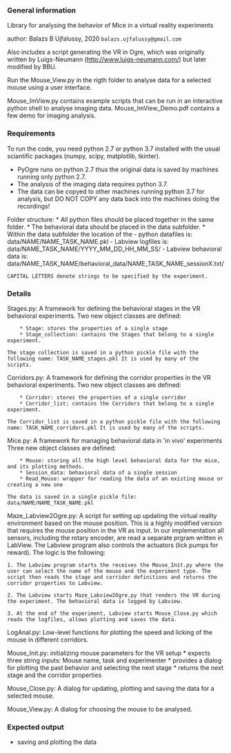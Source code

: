 ### General information

Library for analysing the behavior of Mice in a virtual reality experiments

author: Balazs B Ujfalussy, 2020 `balazs.ujfalussy@gmail.com`

Also includes a script generating the VR in Ogre, which was originally written by Luigs-Neumann (http://www.luigs-neumann.com/) but later modified by BBU. 

Run the Mouse_View.py in the rigth folder to analyse data for a selected mouse using a user interface.

Mouse_ImView.py contains example scripts that can be run in an interactive python shell to analyse imaging data. Mouse_ImView_Demo.pdf contains a few demo for imaging analysis.

### Requirements

To run the code, you need python 2.7 or python 3.7 installed with the usual sciantific packages (numpy, scipy, matplotlib, tkinter). 

- PyOgre runs on python 2.7 thus the original data is saved by machines running only python 2.7. 
- The analysis of the imaging data requires python 3.7.
- The data can be copyed to other machines running python 3.7 for analysis, but DO NOT COPY any data back into the machines doing the recordings!

Folder structure: 
	* All python files should be placed together in the same folder. 
	* The behavioral data should be placed in the data subfolder. 
	* Within the data subfolder the location of the 
		- python datafiles is: data/NAME/NAME_TASK_NAME.pkl
		- Labview logfiles is: data/NAME_TASK_NAME/YYYY_MM_DD_HH_MM_SS/
		- Labview behavioral data is: data/NAME_TASK_NAME/behavioral_data/NAME_TASK_NAME_sessionX.txt/

	CAPITAL LETTERS denote strings to be specified by the experiment.



### Details

Stages.py: A framework for defining the behavioral stages in the VR behavioral experiments. 
	Two new object classes are defined: 

		* Stage: stores the properties of a single stage
		* Stage_collection: contains the Stages that belong to a single experiment.

	The stage collection is saved in a python pickle file with the following name: TASK_NAME_stages.pkl It is used by many of the scripts. 


Corridors.py: A framework for defining the corridor properties in the VR behavioral experiments. 
	Two new object classes are defined: 

		* Corridor: stores the properties of a single corridor
		* Corridor_list: contains the Corridors that belong to a single experiment.

	The Corridor_list is saved in a python pickle file with the following name: TASK_NAME_corridors.pkl It is used by many of the scripts. 


Mice.py: A framework for managing behavioral data in 'in vivo' experiments
	Three new object classes are defined:

		* Mouse: storing all the high level behavioral data for the mice, and its plotting methods.
		* Session_data: behavioral data of a single session
		* Read_Mouse: wrapper for reading the data of an existing mouse or creating a new one

	The data is saved in a single pickle file: data/NAME/NAME_TASK_NAME.pkl

Maze_Labview2Ogre.py: A script for setting up updating the virtual reality environment based on the mouse position. This is a highly modified version that requires the mouse position in the VR as input. In our implementation all sensors, including the rotary encoder, are read a separate prgram written in LabView. The Labview program also controls the actuators (lick pumps for reward). The logic is the following:
	
	1. The Labview program starts the receives the Mouse_Init.py where the user can select the name of the mouse and the experiment type. The script then reads the stage and corridor definitions and returns the corridor properties to Labview.

	2. The Labview starts Maze_Labview2Ogre.py that renders the VR during the experiment. The behavioral data is logged by Labview.

	3. At the end of the experiment, Labview starts Mouse_Close.py which reads the logfiles, allows plotting and saves the data.

LogAnal.py: Low-level functions for plotting the speed and licking of the mouse in different corridors. 

Mouse_Init.py: initializing mouse parameters for the VR setup
	* expects three string inputs: Mouse name, task and experimenter
	* provides a dialog for plotting the past behavior and selecting the next stage
	* returns the next stage and the corridor properties


Mouse_Close.py: A dialog for updating, plotting and saving the data for a selected mouse.

Mouse_View.py: A dialog for choosing the mouse to be analysed.


### Expected output

 - saving and plotting the data
